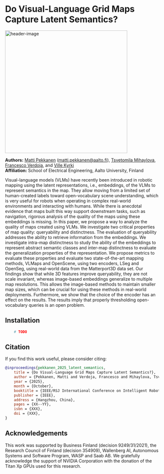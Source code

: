 # Do Visual-Language Grid Maps Capture Latent Semantics?

<img src="img/header.png" alt="header-image" class="center" width="400"/>

**Authors:** [Matti Pekkanen](https://research.aalto.fi/en/persons/matti-pekkanen) (<matti.pekkanen@aalto.fi>), [Tsvetomila Mihaylova](https://research.aalto.fi/en/persons/tsvetomila-mihaylova), [Francesco Verdoja](https://research.aalto.fi/en/persons/francesco-verdoja), and [Ville Kyrki](https://research.aalto.fi/en/persons/ville-kyrki)\
**Affiliation:** School of Electrical Engineering, Aalto University, Finland

Visual-language models (VLMs) have recently been introduced in robotic mapping using the latent representations, i.e., embeddings, of the VLMs to represent semantics in the map. They allow moving from a limited set of human-created labels toward open-vocabulary scene understanding, which is very useful for robots when operating in complex real-world environments and interacting with humans. While there is anecdotal evidence that maps built this way support downstream tasks, such as navigation, rigorous analysis of the quality of the maps using these embeddings is missing.
In this paper, we propose a way to analyze the quality of maps created using VLMs. We investigate two critical properties of map quality: queryability and distinctness. The evaluation of queryability addresses the ability to retrieve information from the embeddings. We investigate intra-map distinctness to study the ability of the embeddings to represent abstract semantic classes and inter-map distinctness to evaluate the generalization properties of the representation.
We propose metrics to evaluate these properties and evaluate two state-of-the-art mapping methods, VLMaps and OpenScene, using two encoders, LSeg and OpenSeg, using real-world data from the Matterport3D data set. Our findings show that while 3D features improve queryability, they are not scale invariant, whereas image-based embeddings generalize to multiple map resolutions. This allows the image-based methods to maintain smaller map sizes, which can be crucial for using these methods in real-world deployments. Furthermore, we show that the choice of the encoder has an effect on the results. The results imply that properly thresholding open-vocabulary queries is an open problem.

## Installation

```bash
    # TODO
```


## Citation

If you find this work useful, please consider citing:

```bibtex
@inproceedings{pekkanen_2025_latent_semantics,
	title = {Do Visual-Language Grid Maps Capture Latent Semantics?},
	author = {Pekkanen, Matti and Verdoja, Francesco and Mihaylova, Tsvetomila and Kyrki, Ville},
	year = {2025},
	month = {October},
	booktitle = {IEEE/RSJ International Conference on Intelligent Robots and Systems (IROS)},
	publisher = {IEEE},
	address = {Hangzhou, China},
	pages = {XX--YY},
	isbn = {XXX},
	doi = {XXX},
}

```

## Acknowledgements

This work was supported by Business Finland (decision 9249/31/2021), the Research Council of Finland (decision 354909), Wallenberg AI, Autonomous Systems and Software Program, WASP and Saab AB. We gratefully acknowledge the support of NVIDIA Corporation with the donation of the Titan Xp GPUs used for this research.
